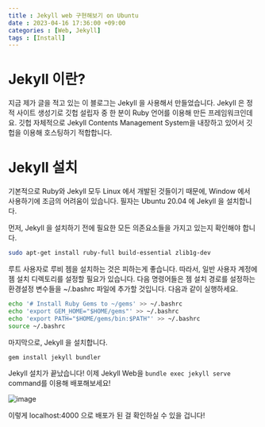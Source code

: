 ```yaml
---
title : Jekyll web 구현해보기 on Ubuntu
date : 2023-04-16 17:36:00 +09:00
categories : [Web, Jekyll]
tags : [Install]
---
```


# Jekyll 이란?

지금 제가 글을 적고 있는 이 블로그는 Jekyll 을 사용해서 만들었습니다. Jekyll 은 정적 사이트 생성기로 깃헙 설립자 중 한 분이 Ruby 언어를 이용해 만든 프레임워크인데요. 깃헙 자체적으로 Jekyll Contents Management System을 내장하고 있어서 깃헙을 이용해 호스팅하기 적합합니다.

# Jekyll 설치

기본적으로 Ruby와 Jekyll 모두 Linux 에서 개발된 것들이기 때문에, Window 에서 사용하기에 조금의 어려움이 있습니다. 필자는 Ubuntu 20.04 에 Jekyll 을 설치합니다. 

먼저, Jekyll 을 설치하기 전에 필요한 모든 의존요소들을 가지고 있는지 확인해야 합니다.

```bash
sudo apt-get install ruby-full build-essential zlib1g-dev
```

루트 사용자로 루비 젬을 설치하는 것은 피하는게 좋습니다. 따라서, 일반 사용자 계정에 젬 설치 디렉토리를 설정할 필요가 있습니다. 다음 명령어들은 젬 설치 경로를 설정하는 환경설정 변수들을 ~/.bashrc 파일에 추가할 것입니다. 다음과 같이 실행하세요.

```bash
echo '# Install Ruby Gems to ~/gems' >> ~/.bashrc
echo 'export GEM_HOME="$HOME/gems"' >> ~/.bashrc
echo 'export PATH="$HOME/gems/bin:$PATH"' >> ~/.bashrc
source ~/.bashrc
```

마지막으로, Jekyll 을 설치합니다.

```bash
gem install jekyll bundler
```

Jekyll 설치가 끝났습니다! 이제 Jekyll Web을 ```bundle exec jekyll serve``` command를 이용해 배포해보세요!

![image](https://user-images.githubusercontent.com/105477856/232289796-c37f9373-763e-484d-bc4c-9a15deb461d3.png)

이렇게 localhost:4000 으로 배포가 된 걸 확인하실 수 있을 겁니다!